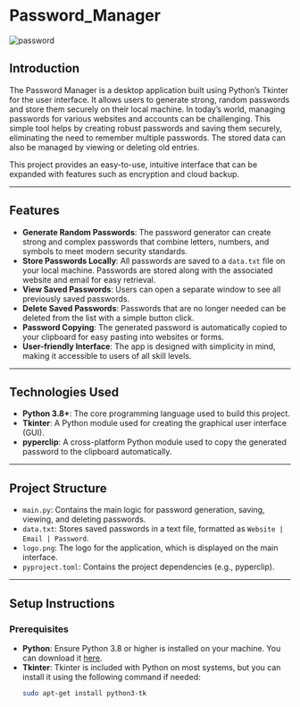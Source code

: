 # Password_Manager
![password](https://github.com/user-attachments/assets/0bcd2910-2477-447c-812a-e6db44d7de05)
## Introduction

The Password Manager is a desktop application built using Python’s Tkinter for the user interface. It allows users to generate strong, random passwords and store them securely on their local machine. In today’s world, managing passwords for various websites and accounts can be challenging. This simple tool helps by creating robust passwords and saving them securely, eliminating the need to remember multiple passwords. The stored data can also be managed by viewing or deleting old entries.

This project provides an easy-to-use, intuitive interface that can be expanded with features such as encryption and cloud backup.

---

## Features

- **Generate Random Passwords**: The password generator can create strong and complex passwords that combine letters, numbers, and symbols to meet modern security standards.
- **Store Passwords Locally**: All passwords are saved to a `data.txt` file on your local machine. Passwords are stored along with the associated website and email for easy retrieval.
- **View Saved Passwords**: Users can open a separate window to see all previously saved passwords.
- **Delete Saved Passwords**: Passwords that are no longer needed can be deleted from the list with a simple button click.
- **Password Copying**: The generated password is automatically copied to your clipboard for easy pasting into websites or forms.
- **User-friendly Interface**: The app is designed with simplicity in mind, making it accessible to users of all skill levels.

---

## Technologies Used

- **Python 3.8+**: The core programming language used to build this project.
- **Tkinter**: A Python module used for creating the graphical user interface (GUI).
- **pyperclip**: A cross-platform Python module used to copy the generated password to the clipboard automatically.
  
---

## Project Structure

- `main.py`: Contains the main logic for password generation, saving, viewing, and deleting passwords.
- `data.txt`: Stores saved passwords in a text file, formatted as `Website | Email | Password`.
- `logo.png`: The logo for the application, which is displayed on the main interface.
- `pyproject.toml`: Contains the project dependencies (e.g., pyperclip).

---

## Setup Instructions

### Prerequisites

- **Python**: Ensure Python 3.8 or higher is installed on your machine. You can download it [here](https://www.python.org/downloads/).
- **Tkinter**: Tkinter is included with Python on most systems, but you can install it using the following command if needed:
  ```bash
  sudo apt-get install python3-tk

